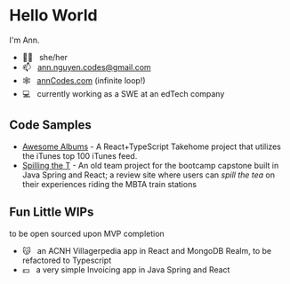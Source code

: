 # Hello World

I'm Ann. 
- 🙋‍♀️ &nbsp; she/her
- 📫 &nbsp; ann.nguyen.codes@gmail.com
- 🕸️ &nbsp; [annCodes.com](http://anncodes.com) (infinite loop!)
- 💻 &nbsp; currently working as a SWE at an edTech company

## Code Samples
- [Awesome Albums](https://github.com/ann-codes/takehome-awesome-albums/blob/main/README.md) - A React+TypeScript Takehome project that utilizes the iTunes top 100 iTunes feed. 
- [Spilling the T](https://github.com/ann-codes/spilling-the-t) - An old team project for the bootcamp capstone built in Java Spring and React; a review site where users can *spill the tea* on their experiences riding the MBTA train stations

## Fun Little WIPs 
to be open sourced upon MVP completion
- 😽 &nbsp; an ACNH Villagerpedia app in React and MongoDB Realm, to be refactored to Typescript
- 💵 &nbsp; a very simple Invoicing app in Java Spring and React
 
